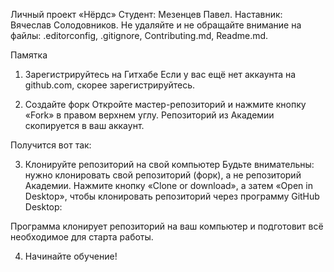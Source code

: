Личный проект «Нёрдс»
Студент: Мезенцев Павел.
Наставник: Вячеслав Солодовников.
Не удаляйте и не обращайте внимание на файлы:
.editorconfig, .gitignore, Contributing.md, Readme.md.

Памятка
1. Зарегистрируйтесь на Гитхабе
Если у вас ещё нет аккаунта на github.com, скорее зарегистрируйтесь.

2. Создайте форк
Откройте мастер-репозиторий и нажмите кнопку «Fork» в правом верхнем углу. Репозиторий из Академии скопируется в ваш аккаунт.



Получится вот так:



3. Клонируйте репозиторий на свой компьютер
Будьте внимательны: нужно клонировать свой репозиторий (форк), а не репозиторий Академии. Нажмите кнопку «Clone or download», а затем «Open in Desktop», чтобы клонировать репозиторий через программу GitHub Desktop:



Программа клонирует репозиторий на ваш компьютер и подготовит всё необходимое для старта работы.

4. Начинайте обучение!
